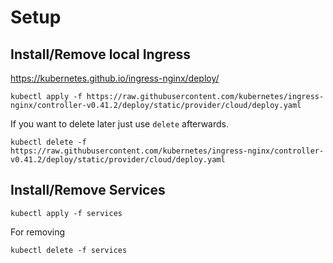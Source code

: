 # Setup

## Install/Remove local Ingress

https://kubernetes.github.io/ingress-nginx/deploy/

```
kubectl apply -f https://raw.githubusercontent.com/kubernetes/ingress-nginx/controller-v0.41.2/deploy/static/provider/cloud/deploy.yaml
```
If you want to delete later just use `delete` afterwards.

```
kubectl delete -f https://raw.githubusercontent.com/kubernetes/ingress-nginx/controller-v0.41.2/deploy/static/provider/cloud/deploy.yaml
```

## Install/Remove Services

```
kubectl apply -f services
```

For removing
```
kubectl delete -f services
```